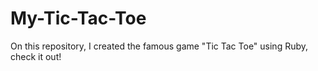# My-Tic-Tac-Toe
On this repository, I created the famous game "Tic Tac Toe" using Ruby, check it out!
